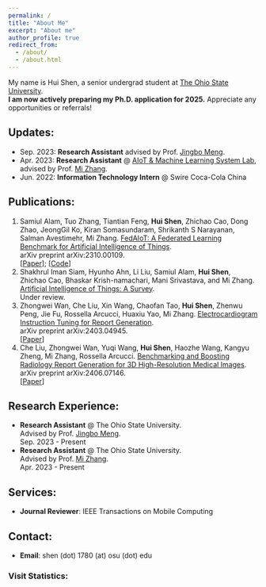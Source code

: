 ```yaml
---
permalink: /
title: "About Me"
excerpt: "About me"
author_profile: true
redirect_from: 
  - /about/
  - /about.html
---
```

My name is Hui Shen, a senior undergrad student at [The Ohio State University](https://www.osu.edu/).<br/>
**I am now actively preparing my Ph.D. application for 2025.** Appreciate any opportunities or referrals!
<br />

## Updates:
* Sep. 2023: **Research Assistant** advised by Prof. [Jingbo Meng](https://sites.google.com/view/jingbomeng).
* Apr. 2023: **Research Assistant** @ [AIoT & Machine Learning System Lab](https://aiot-mlsys-lab.github.io/), advised by Prof. [Mi Zhang](https://mi-zhang.github.io/).
* Jun. 2022: **Information Technology Intern** @ Swire Coca-Cola China

## Publications:
1. Samiul Alam, Tuo Zhang, Tiantian Feng, **Hui Shen**, Zhichao Cao, Dong Zhao, JeongGil Ko, Kiran Somasundaram, Shrikanth S Narayanan, Salman Avestimehr, Mi Zhang. <u>FedAIoT: A Federated Learning Benchmark for Artificial Intelligence of Things</u>.<br /> arXiv preprint arXiv:2310.00109. <br /> [[Paper](https://arxiv.org/pdf/2310.00109.pdf)]; [[Code](https://github.com/AIoT-MLSys-Lab/FedAIoT)]
2. Shakhrul Iman Siam, Hyunho Ahn, Li Liu, Samiul Alam, **Hui Shen**, Zhichao Cao, Bhaskar Krish-namachari, Mani Srivastava, and Mi Zhang. <u>Artificial Intelligence of Things: A Survey</u>.  <br />Under review.
3. Zhongwei Wan, Che Liu, Xin Wang, Chaofan Tao, **Hui Shen**, Zhenwu Peng, Jie Fu, Rossella Arcucci, Huaxiu Yao, Mi Zhang. <u>Electrocardiogram Instruction Tuning for Report Generation</u>. <br />arXiv preprint arXiv:2403.04945. <br /> [[Paper](https://arxiv.org/pdf/2403.04945.pdf)]
4. Che Liu, Zhongwei Wan, Yuqi Wang, **Hui Shen**, Haozhe Wang, Kangyu Zheng, Mi Zhang, Rossella Arcucci. <u>Benchmarking and Boosting Radiology Report Generation for 3D High-Resolution Medical Images</u>. <br />arXiv preprint arXiv:2406.07146. <br /> [[Paper](https://arxiv.org/pdf/2406.07146)]

## Research Experience:
* **Research Assistant** @ The Ohio State University.<br />
  Advised by Prof. [Jingbo Meng](https://sites.google.com/view/jingbomeng).<br />
  Sep. 2023 - Present 
* **Research Assistant** @ The Ohio State University.<br />
  Advised by Prof. [Mi Zhang](https://mi-zhang.github.io/).<br />
  Apr. 2023 - Present

## Services:
* **Journal Reviewer**: IEEE Transactions on Mobile Computing

## Contact:
* **Email**: shen (dot) 1780 (at) osu (dot) edu


### Visit Statistics:

<script type="text/javascript" src="//rf.revolvermaps.com/0/0/8.js?i=5ylwccp2z0z&amp;m=8&amp;c=ff0000&amp;cr1=ffffff&amp;f=calibri&amp;l=33&amp;z=11" async="async"></script>